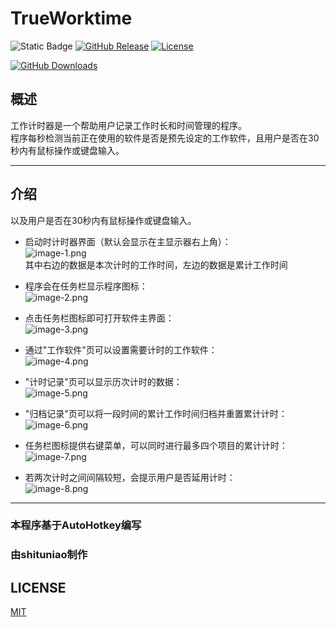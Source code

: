 # TrueWorktime
![Static Badge](https://img.shields.io/badge/Windows-only-gray?logo=windows10&labelColor=0078D4)
[![GitHub Release](https://img.shields.io/github/v/release/shituniao/TrueWorktime)](https://github.com/shituniao/TrueWorktime/releases)
<a href="https://www.npmjs.com/package/vue"><img src="https://img.shields.io/npm/l/vue.svg?sanitize=true" alt="License"></a> 

[![GitHub Downloads](https://img.shields.io/badge/%E4%B8%8B%E8%BD%BD%E6%9C%80%E6%96%B0%E7%89%88-642K-da644d
)](https://github.com/shituniao/TrueWorktime/releases/download/v1.5/TrueWorkTime.v1.5.zip)

## 概述
   工作计时器是一个帮助用户记录工作时长和时间管理的程序。   
   程序每秒检测当前正在使用的软件是否是预先设定的工作软件，且用户是否在30秒内有鼠标操作或键盘输入。

---

## 介绍
以及用户是否在30秒内有鼠标操作或键盘输入。   

- 启动时计时器界面（默认会显示在主显示器右上角）：   
![image-1.png](https://gd-hbimg.huaban.com/c7c0cd099d8d31f9e4e412eb0a60da2fa04073e11a1a-YWxwpd_fw1200webp)    
其中右边的数据是本次计时的工作时间，左边的数据是累计工作时间   

- 程序会在任务栏显示程序图标：   
![image-2.png](https://gd-hbimg.huaban.com/3857dc47b20b863db6c1da3ae072bc6588e1b9312270-Irvrri_fw1200webp)    
- 点击任务栏图标即可打开软件主界面：   
![image-3.png](https://gd-hbimg.huaban.com/f67e827853a259feaae535f7b90ef6dd0e5cff972f5e-7jA5nH_fw1200webp)   
- 通过"工作软件"页可以设置需要计时的工作软件：   
![image-4.png](https://gd-hbimg.huaban.com/3ba68ffc13bf8534c7cb80029b81dc9ddcbd2fdb475a-sQmHSG_fw1200webp)  
- "计时记录"页可以显示历次计时的数据：  
![image-5.png](https://gd-hbimg.huaban.com/2042abb5deb70a74734433a80fadafc4756d862e5041-o7MVy2_fw1200webp)  
- "归档记录"页可以将一段时间的累计工作时间归档并重置累计计时：  
![image-6.png](https://gd-hbimg.huaban.com/c88c3a1f9a60d3e3d9d766c566654828b2558efd5ec1-x3fWlr_fw1200webp)  
- 任务栏图标提供右键菜单，可以同时进行最多四个项目的累计计时：  
![image-7.png](https://gd-hbimg.huaban.com/e42857ac67680f5a53bd5482ab43b596d46486a84a82-mUfS8L_fw1200webp)  
- 若两次计时之间间隔较短，会提示用户是否延用计时：  
![image-8.png](https://gd-hbimg.huaban.com/c4cbd9f9476270ea09b179b3745083acd902ee281a32-E6qHTu_fw1200webp)  

---
### 本程序基于AutoHotkey编写  
### 由shituniao制作
## LICENSE
[MIT](https://opensource.org/licenses/MIT)



